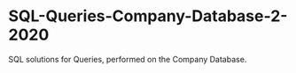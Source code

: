 # SQL-Queries-Company-Database-2-2020
SQL solutions for Queries, performed on the Company Database.
